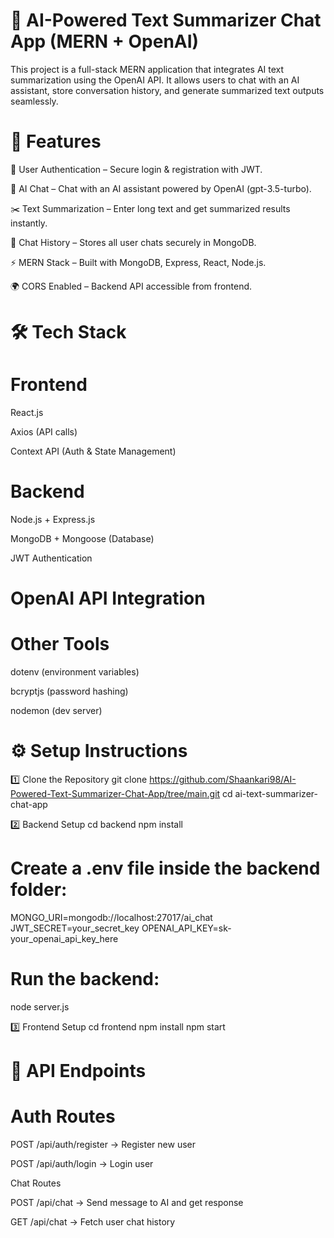 # 📌 AI-Powered Text Summarizer Chat App (MERN + OpenAI)

This project is a full-stack MERN application that integrates AI text summarization using the OpenAI API.
It allows users to chat with an AI assistant, store conversation history, and generate summarized text outputs seamlessly.

# 🚀 Features

🔐 User Authentication – Secure login & registration with JWT.

💬 AI Chat – Chat with an AI assistant powered by OpenAI (gpt-3.5-turbo).

✂️ Text Summarization – Enter long text and get summarized results instantly.

📜 Chat History – Stores all user chats securely in MongoDB.

⚡ MERN Stack – Built with MongoDB, Express, React, Node.js.

🌍 CORS Enabled – Backend API accessible from frontend.

# 🛠️ Tech Stack
# Frontend

React.js

Axios (API calls)

Context API (Auth & State Management)

# Backend

Node.js + Express.js

MongoDB + Mongoose (Database)

JWT Authentication

# OpenAI API Integration

# Other Tools

dotenv (environment variables)

bcryptjs (password hashing)

nodemon (dev server)

# ⚙️ Setup Instructions
1️⃣ Clone the Repository
git clone https://github.com/Shaankari98/AI-Powered-Text-Summarizer-Chat-App/tree/main.git
cd ai-text-summarizer-chat-app

2️⃣ Backend Setup
cd backend
npm install


# Create a .env file inside the backend folder:

MONGO_URI=mongodb://localhost:27017/ai_chat
JWT_SECRET=your_secret_key
OPENAI_API_KEY=sk-your_openai_api_key_here


# Run the backend:

node server.js

3️⃣ Frontend Setup
cd frontend
npm install
npm start

# 📌 API Endpoints
# Auth Routes

POST /api/auth/register → Register new user

POST /api/auth/login → Login user

Chat Routes

POST /api/chat → Send message to AI and get response

GET /api/chat → Fetch user chat history


